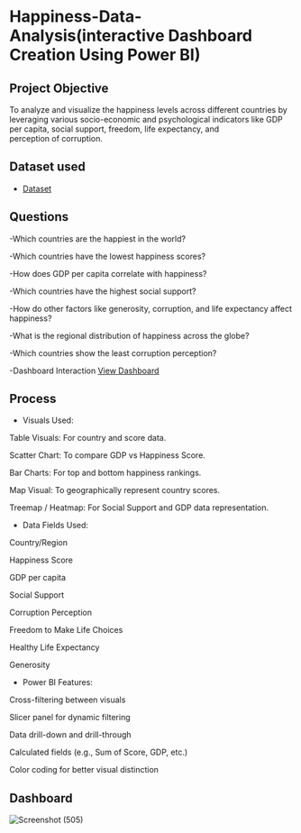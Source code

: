 # Happiness-Data-Analysis(interactive Dashboard Creation Using Power BI)
## Project Objective 
To analyze and visualize the happiness levels across different countries by leveraging various socio-economic and psychological indicators like GDP per capita, social support, freedom, life expectancy, and perception of corruption.
## Dataset used
- <a href="https://github.com/Sakshisolanki22/Data-Analysis-Dashboard/blob/main/Happiness%20Score%20Data.csv">Dataset</a>
## Questions 
-Which countries are the happiest in the world?

-Which countries have the lowest happiness scores?

-How does GDP per capita correlate with happiness?

-Which countries have the highest social support?

-How do other factors like generosity, corruption, and life expectancy affect happiness?

-What is the regional distribution of happiness across the globe?

-Which countries show the least corruption perception?

-Dashboard Interaction <a href="https://github.com/Sakshisolanki22/Data-Analysis-Dashboard/blob/main/Screenshot%20(505).png">View Dashboard</a>

## Process
- Visuals Used:

Table Visuals: For country and score data.

Scatter Chart: To compare GDP vs Happiness Score.

Bar Charts: For top and bottom happiness rankings.

Map Visual: To geographically represent country scores.

Treemap / Heatmap: For Social Support and GDP data representation.

- Data Fields Used:

Country/Region

Happiness Score

GDP per capita

Social Support

Corruption Perception

Freedom to Make Life Choices

Healthy Life Expectancy

Generosity

- Power BI Features:

 Cross-filtering between visuals

 Slicer panel for dynamic filtering

 Data drill-down and drill-through

 Calculated fields (e.g., Sum of Score, GDP, etc.)

Color coding for better visual distinction

## Dashboard 
![Screenshot (505)](https://github.com/user-attachments/assets/5bb983dc-891f-42be-a300-6d390fc888d3)
